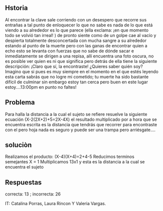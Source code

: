 ## Hstoria 
Al encontrar la clave sale corriendo con un desespero que recorre sus entrañas a tal punto de enloquecer lo que no sabe es nada de lo que está viendo a su alrededor es lo que parece (ella exclama: ¡en que momento todo se volvió tan irreal! ) de pronto siente como de un golpe cae al vacío y despierta totalmente desconcertada con mucha sangre a su alrededor estando al punto de la muerte pero con las ganas de encontrar quien a echo esto se levanta con fuerzas que no sabe de dónde sacar e inmediatamente se dirigen a una repisa, allí encuentra una foto oscura, no es posible ver quien es ni que significa pero detrás de ella tiene la siguiente descripción:
 ¡Claro que sí, la encontraste! ¿Quieres saber quién soy? Imagino que si pues es muy siempre en el momento en el que estés leyendo esta carta sabrás que no logre mi cometido; tu muerte ha sido bastante difícil de culminar sin embargo estoy tan cerca pero buen en este lugar estoy....13:00pm en punto no faltes!

## Problema 
Para halla la distancia a la cual el sujeto se refiere resuelve la siguiente ecuación (X-2(2X+2)+5=2X-4X) el resultado multiplicado por a hora que se encuentra escrita es la distancia que tendrás que recorrer para encontraste con el pero hoja nada es seguro y puede ser una trampa pero arriésgate....

## soluciòn 
Realizamos el producto:
(X-4)(X+4)=2+4-5
Reducimos terminos semejantes 
X = 1 
Multiplicamos 13x1 y esta es la distancia a la cual se encuentra el sujeto 

## Respuestas 
correcta: 13 ; incorrecta: 26

IT: Catalina Porras, Laura Rincon Y Valeria Vargas. 
